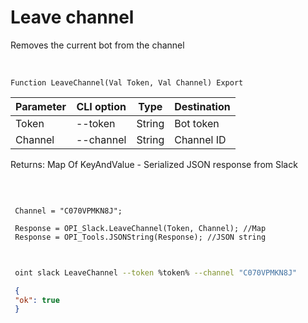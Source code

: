 ﻿---
sidebar_position: 10
---

# Leave channel
 Removes the current bot from the channel


<br/>


`Function LeaveChannel(Val Token, Val Channel) Export`

 | Parameter | CLI option | Type | Destination |
 |-|-|-|-|
 | Token | --token | String | Bot token |
 | Channel | --channel | String | Channel ID |

 
 Returns: Map Of KeyAndValue - Serialized JSON response from Slack

<br/>




```bsl title="Code example"
 
 Channel = "C070VPMKN8J";
 
 Response = OPI_Slack.LeaveChannel(Token, Channel); //Map
 Response = OPI_Tools.JSONString(Response); //JSON string
 
```
	


```sh title="CLI command example"
 
 oint slack LeaveChannel --token %token% --channel "C070VPMKN8J"

```

```json title="Result"
 {
 "ok": true
 }
```

